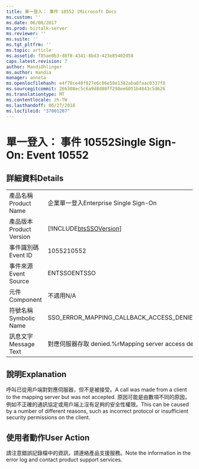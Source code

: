 ```yaml
---
title: 單一登入： 事件 10552 |Microsoft Docs
ms.custom: ''
ms.date: 06/08/2017
ms.prod: biztalk-server
ms.reviewer: ''
ms.suite: ''
ms.tgt_pltfrm: ''
ms.topic: article
ms.assetid: f85ae0b3-d8f8-4341-8bd3-423e85402d58
caps.latest.revision: 7
author: MandiOhlinger
ms.author: mandia
manager: anneta
ms.openlocfilehash: e4f78ce40f827e6c06e59e1382aba8faac0337f8
ms.sourcegitcommit: 266308ec5c6a9d8d80ff298ee6051b4843c5d626
ms.translationtype: MT
ms.contentlocale: zh-TW
ms.lasthandoff: 06/27/2018
ms.locfileid: "37001207"
---
```

# <a name="single-sign-on-event-10552"></a><span data-ttu-id="46031-102">單一登入： 事件 10552</span><span class="sxs-lookup"><span data-stu-id="46031-102">Single Sign-On: Event 10552</span></span>
## <a name="details"></a><span data-ttu-id="46031-103">詳細資料</span><span class="sxs-lookup"><span data-stu-id="46031-103">Details</span></span>  
  
|                 |                                                            |
|-----------------|------------------------------------------------------------|
|  <span data-ttu-id="46031-104">產品名稱</span><span class="sxs-lookup"><span data-stu-id="46031-104">Product Name</span></span>   |                 <span data-ttu-id="46031-105">企業單一登入</span><span class="sxs-lookup"><span data-stu-id="46031-105">Enterprise Single Sign-On</span></span>                  |
| <span data-ttu-id="46031-106">產品版本</span><span class="sxs-lookup"><span data-stu-id="46031-106">Product Version</span></span> | [!INCLUDE[btsSSOVersion](../includes/btsssoversion-md.md)] |
|    <span data-ttu-id="46031-107">事件識別碼</span><span class="sxs-lookup"><span data-stu-id="46031-107">Event ID</span></span>     |                           <span data-ttu-id="46031-108">10552</span><span class="sxs-lookup"><span data-stu-id="46031-108">10552</span></span>                            |
|  <span data-ttu-id="46031-109">事件來源</span><span class="sxs-lookup"><span data-stu-id="46031-109">Event Source</span></span>   |                           <span data-ttu-id="46031-110">ENTSSO</span><span class="sxs-lookup"><span data-stu-id="46031-110">ENTSSO</span></span>                           |
|    <span data-ttu-id="46031-111">元件</span><span class="sxs-lookup"><span data-stu-id="46031-111">Component</span></span>    |                            <span data-ttu-id="46031-112">不適用</span><span class="sxs-lookup"><span data-stu-id="46031-112">N/A</span></span>                             |
|  <span data-ttu-id="46031-113">符號名稱</span><span class="sxs-lookup"><span data-stu-id="46031-113">Symbolic Name</span></span>  |          <span data-ttu-id="46031-114">SSO_ERROR_MAPPING_CALLBACK_ACCESS_DENIED</span><span class="sxs-lookup"><span data-stu-id="46031-114">SSO_ERROR_MAPPING_CALLBACK_ACCESS_DENIED</span></span>          |
|  <span data-ttu-id="46031-115">訊息文字</span><span class="sxs-lookup"><span data-stu-id="46031-115">Message Text</span></span>   |              <span data-ttu-id="46031-116">對應伺服器存取 denied.%r</span><span class="sxs-lookup"><span data-stu-id="46031-116">Mapping server access denied.%r</span></span>               |
  
## <a name="explanation"></a><span data-ttu-id="46031-117">說明</span><span class="sxs-lookup"><span data-stu-id="46031-117">Explanation</span></span>  
 <span data-ttu-id="46031-118">呼叫已從用戶端對對應伺服器，但不是被接受。</span><span class="sxs-lookup"><span data-stu-id="46031-118">A call was made from a client to the mapping server but was not accepted.</span></span> <span data-ttu-id="46031-119">原因可能是由數項不同的原因，例如不正確的通訊協定或用戶端上沒有足夠的安全性權限。</span><span class="sxs-lookup"><span data-stu-id="46031-119">This can be caused by a number of different reasons, such as incorrect protocol or insufficient security permissions on the client.</span></span>  
  
## <a name="user-action"></a><span data-ttu-id="46031-120">使用者動作</span><span class="sxs-lookup"><span data-stu-id="46031-120">User Action</span></span>  
 <span data-ttu-id="46031-121">請注意錯誤記錄檔中的資訊，請連絡產品支援服務。</span><span class="sxs-lookup"><span data-stu-id="46031-121">Note the information in the error log and contact product support services.</span></span>